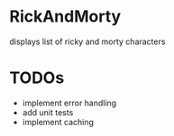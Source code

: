 # RickAndMorty
displays list of ricky and morty characters

# TODOs
- implement error handling
- add unit tests
- implement caching

